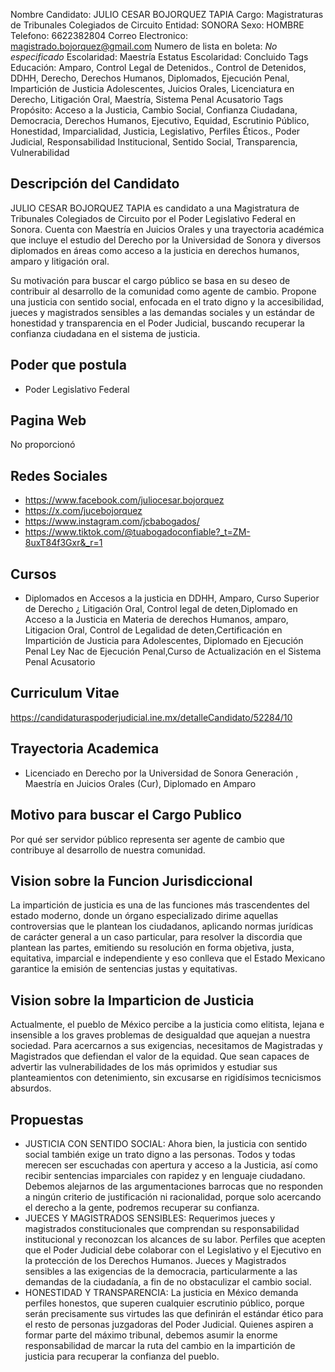 Nombre Candidato: JULIO CESAR BOJORQUEZ TAPIA
Cargo: Magistraturas de Tribunales Colegiados de Circuito
Entidad: SONORA
Sexo: HOMBRE
Telefono: 6622382804
Correo Electronico: magistrado.bojorquez@gmail.com
Numero de lista en boleta: *No especificado*
Escolaridad: Maestría
Estatus Escolaridad: Concluido
Tags Educación: Amparo, Control Legal de Detenidos., Control de Detenidos, DDHH, Derecho, Derechos Humanos, Diplomados, Ejecución Penal, Impartición de Justicia Adolescentes, Juicios Orales, Licenciatura en Derecho, Litigación Oral, Maestría, Sistema Penal Acusatorio
Tags Propósito: Acceso a la Justicia, Cambio Social, Confianza Ciudadana, Democracia, Derechos Humanos, Ejecutivo, Equidad, Escrutinio Público, Honestidad, Imparcialidad, Justicia, Legislativo, Perfiles Éticos., Poder Judicial, Responsabilidad Institucional, Sentido Social, Transparencia, Vulnerabilidad


## Descripción del Candidato 

JULIO CESAR BOJORQUEZ TAPIA es candidato a una Magistratura de Tribunales Colegiados de Circuito por el Poder Legislativo Federal en Sonora. Cuenta con Maestría en Juicios Orales y una trayectoria académica que incluye el estudio del Derecho por la Universidad de Sonora y diversos diplomados en áreas como acceso a la justicia en derechos humanos, amparo y litigación oral.

Su motivación para buscar el cargo público se basa en su deseo de contribuir al desarrollo de la comunidad como agente de cambio. Propone una justicia con sentido social, enfocada en el trato digno y la accesibilidad, jueces y magistrados sensibles a las demandas sociales y un estándar de honestidad y transparencia en el Poder Judicial, buscando recuperar la confianza ciudadana en el sistema de justicia.


## Poder que postula

- Poder Legislativo Federal


## Pagina Web

No proporcionó


## Redes Sociales

- https://www.facebook.com/juliocesar.bojorquez
- https://x.com/jucebojorquez
- https://www.instagram.com/jcbabogados/
- https://www.tiktok.com/@tuabogadoconfiable?_t=ZM-8uxT84f3Gxr&_r=1


## Cursos

- Diplomados en Accesos a la justicia en DDHH, Amparo, Curso Superior de Derecho ¿ Litigación Oral, Control legal de deten,Diplomado en Acceso a la Justicia en Materia de derechos Humanos, amparo, Litigacion Oral, Control de Legalidad de deten,Certificación en Impartición de Justicia para Adolescentes, Diplomado en Ejecución Penal Ley Nac de Ejecución Penal,Curso de Actualización en el Sistema Penal Acusatorio


## Curriculum Vitae

https://candidaturaspoderjudicial.ine.mx/detalleCandidato/52284/10


## Trayectoria Academica

- Licenciado en Derecho por la Universidad de Sonora Generación , Maestría en Juicios Orales (Cur), Diplomado en Amparo


## Motivo para buscar el Cargo Publico

Por qué ser servidor público representa ser agente de cambio que contribuye al desarrollo de nuestra comunidad.


## Vision sobre la Funcion Jurisdiccional

La impartición de justicia es una de las funciones más trascendentes del estado moderno, donde un órgano especializado dirime aquellas controversias que le plantean los ciudadanos, aplicando normas jurídicas de carácter general a un caso particular, para resolver la discordia que plantean las partes, emitiendo su resolución en forma objetiva, justa, equitativa, imparcial e independiente y eso conlleva que el Estado Mexicano garantice la emisión de sentencias justas y equitativas.


## Vision sobre la Imparticion de Justicia

Actualmente, el pueblo de México percibe a la justicia como elitista, lejana e insensible a los graves problemas de desigualdad que aquejan a nuestra sociedad. Para acercarnos a sus exigencias, necesitamos de Magistradas y Magistrados que defiendan el valor de la equidad. Que sean capaces de advertir las vulnerabilidades de los más oprimidos y estudiar sus planteamientos con detenimiento, sin excusarse en rigidísimos tecnicismos absurdos.


## Propuestas

- JUSTICIA CON SENTIDO SOCIAL: Ahora bien, la justicia con sentido social también exige un trato digno a las personas. Todos y todas merecen ser escuchadas con apertura y acceso a la Justicia, así como recibir sentencias imparciales con rapidez y en lenguaje ciudadano. Debemos alejarnos de las argumentaciones barrocas que no responden a ningún criterio de justificación ni racionalidad, porque solo acercando el derecho a la gente, podremos recuperar su confianza.
- JUECES Y MAGISTRADOS SENSIBLES: Requerimos jueces y magistrados constitucionales que comprendan su responsabilidad institucional y reconozcan los alcances de su labor. Perfiles que acepten que el Poder Judicial debe colaborar con el Legislativo y el Ejecutivo en la protección de los Derechos Humanos. Jueces y Magistrados sensibles a las exigencias de la democracia, particularmente a las demandas de la ciudadanía, a fin de no obstaculizar el cambio social.
- HONESTIDAD Y TRANSPARENCIA: La justicia en México demanda perfiles honestos, que superen cualquier escrutinio público, porque serán precisamente sus virtudes las que definirán el estándar ético para el resto de personas juzgadoras del Poder Judicial. Quienes aspiren a formar parte del máximo tribunal, debemos asumir la enorme responsabilidad de marcar la ruta del cambio en la impartición de justicia para recuperar la confianza del pueblo.

